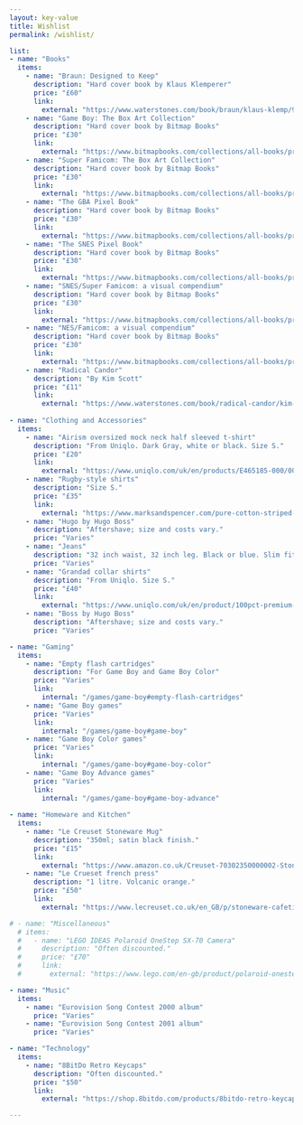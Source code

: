 ```yaml
---
layout: key-value
title: Wishlist
permalink: /wishlist/

list:
- name: "Books"
  items:
    - name: "Braun: Designed to Keep"
      description: "Hard cover book by Klaus Klemperer"
      price: "£60"
      link: 
        external: "https://www.waterstones.com/book/braun/klaus-klemp/9781838663896"
    - name: "Game Boy: The Box Art Collection"
      description: "Hard cover book by Bitmap Books"
      price: "£30"
      link:
        external: "https://www.bitmapbooks.com/collections/all-books/products/game-boy-the-box-art-collection" 
    - name: "Super Famicom: The Box Art Collection"
      description: "Hard cover book by Bitmap Books"
      price: "£30"
      link:
        external: "https://www.bitmapbooks.com/collections/all-books/products/super-famicom-the-box-art-collection" 
    - name: "The GBA Pixel Book"
      description: "Hard cover book by Bitmap Books"
      price: "£30"
      link:
        external: "https://www.bitmapbooks.com/collections/all-books/products/the-gba-pixel-book" 
    - name: "The SNES Pixel Book"
      description: "Hard cover book by Bitmap Books"
      price: "£30"
      link:
        external: "https://www.bitmapbooks.com/collections/all-books/products/the-snes-pixel-book" 
    - name: "SNES/Super Famicom: a visual compendium"
      description: "Hard cover book by Bitmap Books"
      price: "£30"
      link:
        external: "https://www.bitmapbooks.com/collections/all-books/products/snes-superfamicom-a-visual-compendium" 
    - name: "NES/Famicom: a visual compendium"
      description: "Hard cover book by Bitmap Books"
      price: "£30"
      link:
        external: "https://www.bitmapbooks.com/collections/all-books/products/nes-famicom-a-visual-compendium" 
    - name: "Radical Candor"
      description: "By Kim Scott"
      price: "£11"
      link:
        external: "https://www.waterstones.com/book/radical-candor/kim-scott/9781529038347"
        
- name: "Clothing and Accessories"
  items:
    - name: "Airism oversized mock neck half sleeved t-shirt"
      description: "From Uniqlo. Dark Gray, white or black. Size S."
      price: "£20"
      link: 
        external: "https://www.uniqlo.com/uk/en/products/E465185-000/00"
    - name: "Rugby-style shirts"
      description: "Size S."
      price: "£35"
      link: 
        external: "https://www.marksandspencer.com/pure-cotton-striped-rugby-shirt/p/clp60609757?color=NAVYMIX#intid=pid_pg1pip37g4r2c4"
    - name: "Hugo by Hugo Boss"
      description: "Aftershave; size and costs vary."
      price: "Varies"
    - name: "Jeans"
      description: "32 inch waist, 32 inch leg. Black or blue. Slim fit."
      price: "Varies"
    - name: "Grandad collar shirts"
      description: "From Uniqlo. Size S."
      price: "£40"
      link: 
        external: "https://www.uniqlo.com/uk/en/product/100pct-premium-linen-regular-fit-shirt-grandad-collar-455958.html?dwvar_455958_size=SMA003&dwvar_455958_color=COL69"
    - name: "Boss by Hugo Boss"
      description: "Aftershave; size and costs vary."
      price: "Varies"

- name: "Gaming"
  items:
    - name: "Empty flash cartridges"
      description: "For Game Boy and Game Boy Color"
      price: "Varies"
      link: 
        internal: "/games/game-boy#empty-flash-cartridges"
    - name: "Game Boy games"
      price: "Varies"
      link: 
        internal: "/games/game-boy#game-boy"
    - name: "Game Boy Color games"
      price: "Varies"
      link: 
        internal: "/games/game-boy#game-boy-color"
    - name: "Game Boy Advance games"
      price: "Varies"
      link: 
        internal: "/games/game-boy#game-boy-advance"
     
- name: "Homeware and Kitchen"
  items:
    - name: "Le Creuset Stoneware Mug"
      description: "350ml; satin black finish."
      price: "£15"
      link: 
        external: "https://www.amazon.co.uk/Creuset-70302350000002-Stoneware-ml-Satin-Black/dp/B07MRQLSMH/"
    - name: "Le Crueset french press"
      description: "1 litre. Volcanic orange."
      price: "£50"
      link: 
        external: "https://www.lecreuset.co.uk/en_GB/p/stoneware-cafetière/SW0706.html"

# - name: "Miscellaneous"
  # items:
  #   - name: "LEGO IDEAS Polaroid OneStep SX-70 Camera"
  #     description: "Often discounted."
  #     price: "£70"
  #     link: 
  #       external: "https://www.lego.com/en-gb/product/polaroid-onestep-sx-70-camera-21345"

- name: "Music"
  items:
    - name: "Eurovision Song Contest 2000 album"
      price: "Varies"
    - name: "Eurovision Song Contest 2001 album"
      price: "Varies"

- name: "Technology"
  items:
    - name: "8BitDo Retro Keycaps"
      description: "Often discounted."
      price: "$50"
      link: 
        external: "https://shop.8bitdo.com/products/8bitdo-retro-keycaps"

---
```

